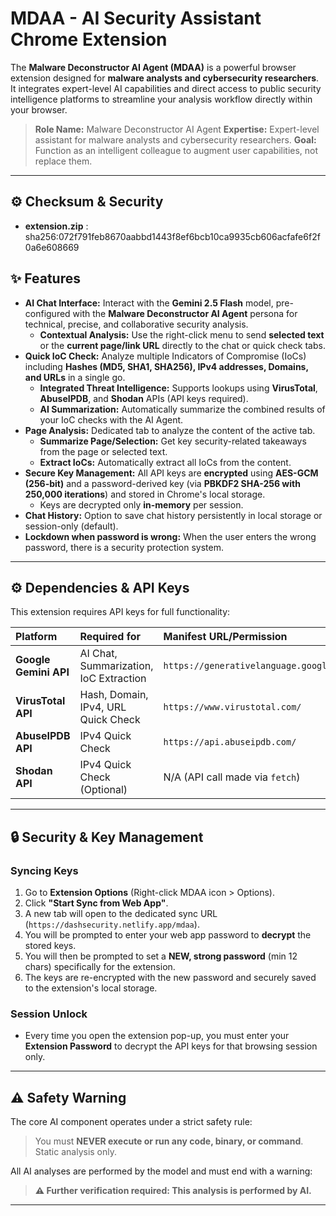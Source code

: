# MDAA - AI Security Assistant Chrome Extension

The **Malware Deconstructor AI Agent (MDAA)** is a powerful browser extension designed for **malware analysts and cybersecurity researchers**. It integrates expert-level AI capabilities and direct access to public security intelligence platforms to streamline your analysis workflow directly within your browser.

> **Role Name:** Malware Deconstructor AI Agent
> **Expertise:** Expert-level assistant for malware analysts and cybersecurity researchers.
> **Goal:** Function as an intelligent colleague to augment user capabilities, not replace them.

---
## ⚙️ Checksum & Security
* **extension.zip** : sha256:072f791feb8670aabbd1443f8ef6bcb10ca9935cb606acfafe6f2f0a6e608669
## ✨ Features

* **AI Chat Interface:** Interact with the **Gemini 2.5 Flash** model, pre-configured with the **Malware Deconstructor AI Agent** persona for technical, precise, and collaborative security analysis.
    * **Contextual Analysis:** Use the right-click menu to send **selected text** or the **current page/link URL** directly to the chat or quick check tabs.
* **Quick IoC Check:** Analyze multiple Indicators of Compromise (IoCs) including **Hashes (MD5, SHA1, SHA256), IPv4 addresses, Domains, and URLs** in a single go.
    * **Integrated Threat Intelligence:** Supports lookups using **VirusTotal**, **AbuseIPDB**, and **Shodan** APIs (API keys required).
    * **AI Summarization:** Automatically summarize the combined results of your IoC checks with the AI Agent.
* **Page Analysis:** Dedicated tab to analyze the content of the active tab.
    * **Summarize Page/Selection:** Get key security-related takeaways from the page or selected text.
    * **Extract IoCs:** Automatically extract all IoCs from the content.
* **Secure Key Management:** All API keys are **encrypted** using **AES-GCM (256-bit)** and a password-derived key (via **PBKDF2 SHA-256 with 250,000 iterations**) and stored in Chrome's local storage.
    * Keys are decrypted only **in-memory** per session.
* **Chat History:** Option to save chat history persistently in local storage or session-only (default).
* **Lockdown when password is wrong:** When the user enters the wrong password, there is a security protection system.
---

## ⚙️ Dependencies & API Keys

This extension requires API keys for full functionality:

| Platform | Required for | Manifest URL/Permission |
| :--- | :--- | :--- |
| **Google Gemini API** | AI Chat, Summarization, IoC Extraction | `https://generativelanguage.googleapis.com/` |
| **VirusTotal API** | Hash, Domain, IPv4, URL Quick Check | `https://www.virustotal.com/` |
| **AbuseIPDB API** | IPv4 Quick Check | `https://api.abuseipdb.com/` |
| **Shodan API** | IPv4 Quick Check (Optional) | N/A (API call made via `fetch`) |

---

## 🔒 Security & Key Management

### Syncing Keys

1.  Go to **Extension Options** (Right-click MDAA icon > Options).
2.  Click **"Start Sync from Web App"**.
3.  A new tab will open to the dedicated sync URL (`https://dashsecurity.netlify.app/mdaa`).
4.  You will be prompted to enter your web app password to **decrypt** the stored keys.
5.  You will then be prompted to set a **NEW, strong password** (min 12 chars) specifically for the extension.
6.  The keys are re-encrypted with the new password and securely saved to the extension's local storage.

### Session Unlock

* Every time you open the extension pop-up, you must enter your **Extension Password** to decrypt the API keys for that browsing session only.

---

## ⚠️ Safety Warning

The core AI component operates under a strict safety rule:
> You must **NEVER execute or run any code, binary, or command**. Static analysis only.

All AI analyses are performed by the model and must end with a warning:
> **⚠️ Further verification required: This analysis is performed by AI.**

---

